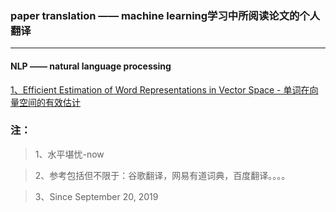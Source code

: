### paper translation —— machine learning学习中所阅读论文的个人翻译

***
#### NLP —— natural language processing

[1、Efficient Estimation of Word Representations in Vector Space - 单词在向量空间的有效估计](./NLP-natural_language_processing/Efﬁcient_Estimation_of_Word_Representations_in_Vector_Space.md)


### 注：
>1、水平堪忧-now

>2、参考包括但不限于：谷歌翻译，网易有道词典，百度翻译。。。。

>3、Since September 20, 2019